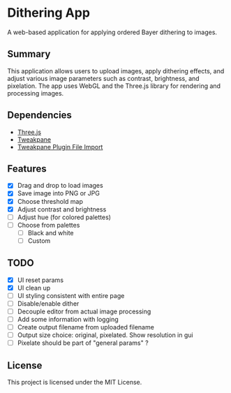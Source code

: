# Dithering App

A web-based application for applying ordered Bayer dithering to images.

## Summary

This application allows users to upload images, apply dithering effects, and adjust various image parameters such as contrast, brightness, and pixelation. The app uses WebGL and the Three.js library for rendering and processing images.

## Dependencies

- [Three.js](https://threejs.org/)
- [Tweakpane](https://tweakpane.github.io/docs/)
- [Tweakpane Plugin File Import](https://github.com/LuchoTurtle/tweakpane-plugin-file-import)

## Features

- [x] Drag and drop to load images
- [x] Save image into PNG or JPG
- [x] Choose threshold map
- [x] Adjust contrast and brightness
- [ ] Adjust hue (for colored palettes)
- [ ] Choose from palettes
  - [ ] Black and white
  - [ ] Custom

## TODO

- [x] UI reset params
- [x] UI clean up
- [ ] UI styling consistent with entire page
- [ ] Disable/enable dither
- [ ] Decouple editor from actual image processing
- [ ] Add some information with logging
- [ ] Create output filename from uploaded filename
- [ ] Output size choice: original, pixelated. Show resolution in gui
- [ ] Pixelate should be part of "general params" ?

## License

This project is licensed under the MIT License.
